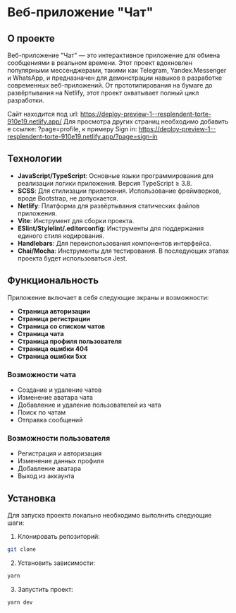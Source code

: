 # Веб-приложение "Чат"

## О проекте

Веб-приложение "Чат" — это интерактивное приложение для обмена сообщениями в реальном времени. Этот проект вдохновлен популярными мессенджерами, такими как Telegram, Yandex.Messenger и WhatsApp, и предназначен для демонстрации навыков в разработке современных веб-приложений. От прототипирования на бумаге до развёртывания на Netlify, этот проект охватывает полный цикл разработки.

Сайт находится под url: https://deploy-preview-1--resplendent-torte-910e19.netlify.app/
Для просмотра других страниц необходимо добавить е ссылке: ?page=profile, к примеру
Sign in: https://deploy-preview-1--resplendent-torte-910e19.netlify.app/?page=sign-in

## Технологии

- **JavaScript/TypeScript**: Основные языки программирования для реализации логики приложения. Версия TypeScript ≥ 3.8.
- **SCSS**: Для стилизации приложения. Использование фреймворков, вроде Bootstrap, не допускается.
- **Netlify**: Платформа для развёртывания статических файлов приложения.
- **Vite**: Инструмент для сборки проекта.
- **ESlint/Stylelint/.editorconfig**: Инструменты для поддержания единого стиля кодирования.
- **Handlebars**: Для переиспользования компонентов интерфейса.
- **Chai/Mocha**: Инструменты для тестирования. В последующих этапах проекта будет использоваться Jest.

## Функциональность

Приложение включает в себя следующие экраны и возможности:
- **Страница авторизации**
- **Страница регистрации**
- **Страница со списком чатов**
- **Страница чата**
- **Страница профиля пользователя**
- **Страница ошибки 404**
- **Страница ошибки 5xx**

### Возможности чата

- Создание и удаление чатов
- Изменение аватара чата
- Добавление и удаление пользователей из чата
- Поиск по чатам
- Отправка сообщений

### Возможности пользователя

- Регистрация и авторизация
- Изменение данных профиля
- Добавление аватара
- Выход из аккаунта

## Установка

Для запуска проекта локально необходимо выполнить следующие шаги:

1. Клонировать репозиторий:

```bash
git clone
```

2. Установить зависимости:
   
```bash
yarn
```

3. Запустить проект:

```bash
yarn dev
```

